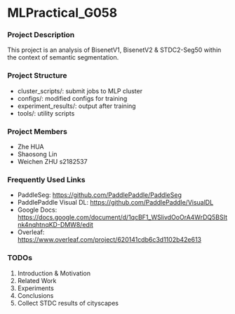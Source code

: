 # MLPractical_G058
### Project Description
This project is an analysis of BisenetV1, BisenetV2 & STDC2-Seg50 within the context of semantic segmentation.

### Project Structure
- cluster_scripts/: submit jobs to MLP cluster
- configs/: modified configs for training
- experiment_results/: output after training
- tools/: utility scripts

### Project Members
- Zhe HUA
- Shaosong Lin
- Weichen ZHU s2182537

### Frequently Used Links
- PaddleSeg: https://github.com/PaddlePaddle/PaddleSeg
- PaddlePaddle Visual DL: https://github.com/PaddlePaddle/VisualDL
- Google Docs: https://docs.google.com/document/d/1qcBF1_WSlivdOoOrA4WrDQ5BSItnk4nqhtnqKD-DMW8/edit
- Overleaf: https://www.overleaf.com/project/620141cdb6c3d1102b42e613

### TODOs
1. Introduction & Motivation
2. Related Work
3. Experiments
4. Conclusions
5. Collect STDC results of cityscapes
